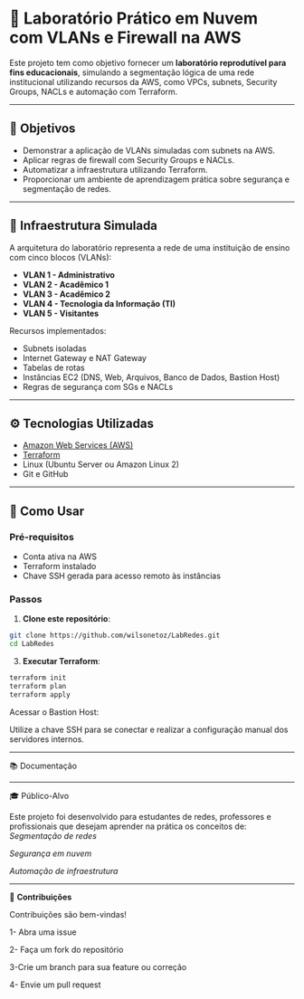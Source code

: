 # 🧪 Laboratório Prático em Nuvem com VLANs e Firewall na AWS

Este projeto tem como objetivo fornecer um **laboratório reprodutível para fins educacionais**, simulando a segmentação lógica de uma rede institucional utilizando recursos da AWS, como VPCs, subnets, Security Groups, NACLs e automação com Terraform.

---

## 📌 Objetivos

- Demonstrar a aplicação de VLANs simuladas com subnets na AWS.
- Aplicar regras de firewall com Security Groups e NACLs.
- Automatizar a infraestrutura utilizando Terraform.
- Proporcionar um ambiente de aprendizagem prática sobre segurança e segmentação de redes.

---

## 🧱 Infraestrutura Simulada

A arquitetura do laboratório representa a rede de uma instituição de ensino com cinco blocos (VLANs):

- **VLAN 1 - Administrativo**
- **VLAN 2 - Acadêmico 1**
- **VLAN 3 - Acadêmico 2**
- **VLAN 4 - Tecnologia da Informação (TI)**
- **VLAN 5 - Visitantes**

Recursos implementados:

- Subnets isoladas
- Internet Gateway e NAT Gateway
- Tabelas de rotas
- Instâncias EC2 (DNS, Web, Arquivos, Banco de Dados, Bastion Host)
- Regras de segurança com SGs e NACLs

---

## ⚙️ Tecnologias Utilizadas

- [Amazon Web Services (AWS)](https://aws.amazon.com/)
- [Terraform](https://developer.hashicorp.com/terraform)
- Linux (Ubuntu Server ou Amazon Linux 2)
- Git e GitHub

---

## 🚀 Como Usar

### Pré-requisitos

- Conta ativa na AWS
- Terraform instalado
- Chave SSH gerada para acesso remoto às instâncias

### Passos

1. **Clone este repositório**:

```bash
git clone https://github.com/wilsonetoz/LabRedes.git
cd LabRedes
```

3. **Executar Terraform**:

```bash
terraform init
terraform plan
terraform apply
```
Acessar o Bastion Host:

Utilize a chave SSH para se conectar e realizar a configuração manual dos servidores internos.

---
📚 Documentação

---
🎓 Público-Alvo

Este projeto foi desenvolvido para estudantes de redes, professores e profissionais que desejam aprender na prática os conceitos de:
*Segmentação de redes*

*Segurança em nuvem*

*Automação de infraestrutura*

---
🤝 **Contribuições**

Contribuições são bem-vindas!

1- Abra uma issue

2- Faça um fork do repositório

3-Crie um branch para sua feature ou correção

4- Envie um pull request
